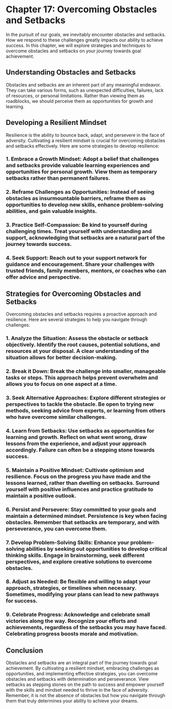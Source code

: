 Chapter 17: Overcoming Obstacles and Setbacks
=============================================

In the pursuit of our goals, we inevitably encounter obstacles and setbacks. How we respond to these challenges greatly impacts our ability to achieve success. In this chapter, we will explore strategies and techniques to overcome obstacles and setbacks on your journey towards goal achievement.

**Understanding Obstacles and Setbacks**
----------------------------------------

Obstacles and setbacks are an inherent part of any meaningful endeavor. They can take various forms, such as unexpected difficulties, failures, lack of resources, or personal limitations. Rather than viewing them as roadblocks, we should perceive them as opportunities for growth and learning.

**Developing a Resilient Mindset**
----------------------------------

Resilience is the ability to bounce back, adapt, and persevere in the face of adversity. Cultivating a resilient mindset is crucial for overcoming obstacles and setbacks effectively. Here are some strategies to develop resilience:

### 1. **Embrace a Growth Mindset**: Adopt a belief that challenges and setbacks provide valuable learning experiences and opportunities for personal growth. View them as temporary setbacks rather than permanent failures.

### 2. **Reframe Challenges as Opportunities**: Instead of seeing obstacles as insurmountable barriers, reframe them as opportunities to develop new skills, enhance problem-solving abilities, and gain valuable insights.

### 3. **Practice Self-Compassion**: Be kind to yourself during challenging times. Treat yourself with understanding and support, acknowledging that setbacks are a natural part of the journey towards success.

### 4. **Seek Support**: Reach out to your support network for guidance and encouragement. Share your challenges with trusted friends, family members, mentors, or coaches who can offer advice and perspective.

**Strategies for Overcoming Obstacles and Setbacks**
----------------------------------------------------

Overcoming obstacles and setbacks requires a proactive approach and resilience. Here are several strategies to help you navigate through challenges:

### 1. **Analyze the Situation**: Assess the obstacle or setback objectively. Identify the root causes, potential solutions, and resources at your disposal. A clear understanding of the situation allows for better decision-making.

### 2. **Break it Down**: Break the challenge into smaller, manageable tasks or steps. This approach helps prevent overwhelm and allows you to focus on one aspect at a time.

### 3. **Seek Alternative Approaches**: Explore different strategies or perspectives to tackle the obstacle. Be open to trying new methods, seeking advice from experts, or learning from others who have overcome similar challenges.

### 4. **Learn from Setbacks**: Use setbacks as opportunities for learning and growth. Reflect on what went wrong, draw lessons from the experience, and adjust your approach accordingly. Failure can often be a stepping stone towards success.

### 5. **Maintain a Positive Mindset**: Cultivate optimism and resilience. Focus on the progress you have made and the lessons learned, rather than dwelling on setbacks. Surround yourself with positive influences and practice gratitude to maintain a positive outlook.

### 6. **Persist and Persevere**: Stay committed to your goals and maintain a determined mindset. Persistence is key when facing obstacles. Remember that setbacks are temporary, and with perseverance, you can overcome them.

### 7. **Develop Problem-Solving Skills**: Enhance your problem-solving abilities by seeking out opportunities to develop critical thinking skills. Engage in brainstorming, seek different perspectives, and explore creative solutions to overcome obstacles.

### 8. **Adjust as Needed**: Be flexible and willing to adapt your approach, strategies, or timelines when necessary. Sometimes, modifying your plans can lead to new pathways for success.

### 9. **Celebrate Progress**: Acknowledge and celebrate small victories along the way. Recognize your efforts and achievements, regardless of the setbacks you may have faced. Celebrating progress boosts morale and motivation.

Conclusion
----------

Obstacles and setbacks are an integral part of the journey towards goal achievement. By cultivating a resilient mindset, embracing challenges as opportunities, and implementing effective strategies, you can overcome obstacles and setbacks with determination and perseverance. View setbacks as stepping stones on the path to success and empower yourself with the skills and mindset needed to thrive in the face of adversity. Remember, it is not the absence of obstacles but how you navigate through them that truly determines your ability to achieve your dreams.
